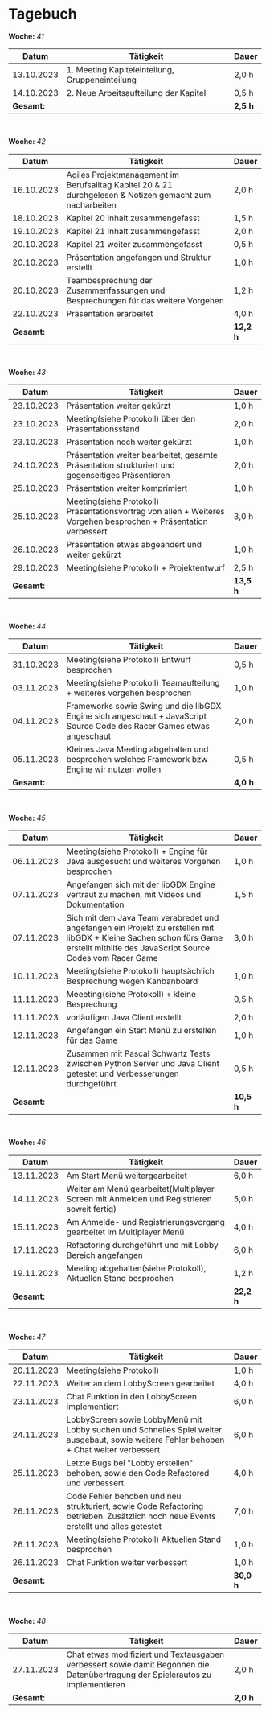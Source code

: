 # Tagebuch


**Woche:** *41*

| Datum       | Tätigkeit                                  | Dauer  |
|-------------|---------------------------------------------|--------|
| 13.10.2023  |1. Meeting Kapiteleinteilung, Gruppeneinteilung        | 2,0 h  |
| 14.10.2023  |2. Neue Arbeitsaufteilung der Kapitel        | 0,5 h  |
| **Gesamt:**  |                                            | **2,5 h**  |

<br>

**Woche:** *42*

| Datum       | Tätigkeit                                  | Dauer  |
|-------------|---------------------------------------------|--------|
| 16.10.2023  | Agiles Projektmanagement im Berufsalltag Kapitel 20 & 21 durchgelesen & Notizen gemacht zum nacharbeiten                                            | 2,0 h  |
| 18.10.2023  | Kapitel 20 Inhalt zusammengefasst       | 1,5 h  |
| 19.10.2023  | Kapitel 21 Inhalt zusammengefasst       | 2,0 h  |
| 20.10.2023  | Kapitel 21 weiter zusammengefasst  | 0,5 h  |
| 20.10.2023  | Präsentation angefangen und Struktur erstellt  | 1,0 h  |
|20.10.2023| Teambesprechung der Zusammenfassungen und Besprechungen für das weitere Vorgehen|1,2 h|
|22.10.2023|Präsentation erarbeitet|4,0 h|
| **Gesamt:**  |                                            | **12,2 h**  |

<br>

**Woche:** *43*

| Datum       | Tätigkeit                                  | Dauer  |
|-------------|---------------------------------------------|--------|
|23.10.2023|Präsentation weiter gekürzt | 1,0 h |
|23.10.2023|Meeting(siehe Protokoll) über den Präsentationsstand| 2,0 h |
|23.10.2023|Präsentation noch weiter gekürzt| 1,0 h |
|24.10.2023|Präsentation weiter bearbeitet, gesamte Präsentation strukturiert und gegenseitiges Präsentieren| 2,0 h |
|25.10.2023|Präsentation weiter komprimiert| 1,0 h |
|25.10.2023|Meeting(siehe Protokoll) Präsentationsvortrag von allen + Weiteres Vorgehen besprochen + Präsentation verbessert| 3,0 h |
|26.10.2023|Präsentation etwas abgeändert und weiter gekürzt| 1,0 h |
|29.10.2023|Meeting(siehe Protokoll) + Projektentwurf  | 2,5 h |
| **Gesamt:**  |                                            | **13,5 h**  |

<br>

**Woche:** *44*

| Datum       | Tätigkeit                                  | Dauer  |
|-------------|---------------------------------------------|--------|
|31.10.2023|Meeting(siehe Protokoll) Entwurf besprochen | 0,5 h |
|03.11.2023|Meeting(siehe Protokoll) Teamaufteilung + weiteres vorgehen besprochen| 1,0 h |
|04.11.2023|Frameworks sowie Swing und die libGDX Engine sich angeschaut + JavaScript Source Code des Racer Games etwas angeschaut| 2,0 h |
|05.11.2023|Kleines Java Meeting abgehalten und besprochen welches Framework bzw Engine wir nutzen wollen| 0,5 h |
| **Gesamt:**  |                                            | **4,0 h**  |


<br>

**Woche:** *45*

| Datum       | Tätigkeit                                  | Dauer  |
|-------------|---------------------------------------------|--------|
|06.11.2023|Meeting(siehe Protokoll) + Engine für Java ausgesucht und weiteres Vorgehen besprochen| 1,0 h |
|07.11.2023|Angefangen sich mit der libGDX Engine vertraut zu machen, mit Videos und Dokumentation| 1,5 h |
|07.11.2023|Sich mit dem Java Team verabredet und angefangen ein Projekt zu erstellen mit libGDX + Kleine Sachen schon fürs Game erstellt mithilfe des JavaScript Source Codes vom Racer Game | 3,0 h |
|10.11.2023|Meeting(siehe Protokoll) hauptsächlich Besprechung wegen Kanbanboard | 1,0 h |
|11.11.2023|Meeeting(siehe Protokoll) + kleine Besprechung| 0,5 h |
|11.11.2023|vorläufigen Java Client erstellt| 2,0 h |
|12.11.2023|Angefangen ein Start Menü zu erstellen für das Game| 1,0 h |
|12.11.2023|Zusammen mit Pascal Schwartz Tests zwischen Python Server und Java Client getestet und Verbesserungen durchgeführt | 0,5 h |
| **Gesamt:**  |                                            | **10,5 h**  |

<br>

**Woche:** *46*

| Datum       | Tätigkeit                                  | Dauer  |
|-------------|---------------------------------------------|--------|
|13.11.2023|Am Start Menü weitergearbeitet | 6,0 h |
|14.11.2023|Weiter am Menü gearbeitet(Multiplayer Screen mit Anmelden und Registrieren soweit fertig) | 5,0 h |
|15.11.2023|Am Anmelde- und Registrierungsvorgang gearbeitet im Multiplayer Menü| 4,0 h |
|17.11.2023|Refactoring durchgeführt und mit Lobby Bereich angefangen | 6,0 h |
|19.11.2023|Meeting abgehalten(siehe Protokoll), Aktuellen Stand besprochen | 1,2 h |
| **Gesamt:**  |                                            | **22,2 h**  |

<br>

**Woche:** *47*

| Datum       | Tätigkeit                                  | Dauer  |
|-------------|---------------------------------------------|--------|
|20.11.2023|Meeting(siehe Protokoll)| 1,0 h |
|22.11.2023|Weiter an dem LobbyScreen gearbeitet| 4,0 h |
|23.11.2023|Chat Funktion in den LobbyScreen implementiert| 6,0 h |
|24.11.2023|LobbyScreen sowie LobbyMenü mit Lobby suchen und Schnelles Spiel weiter ausgebaut, sowie weitere Fehler behoben + Chat weiter verbessert| 6,0 h |
|25.11.2023|Letzte Bugs bei "Lobby erstellen" behoben, sowie den Code Refactored und verbessert| 4,0 h |
|26.11.2023|Code Fehler behoben und neu strukturiert, sowie Code Refactoring betrieben. Zusätzlich noch neue Events erstellt und alles getestet  | 7,0 h |
|26.11.2023|Meeting(siehe Protokoll) Aktuellen Stand besprochen| 1,0 h |
|26.11.2023|Chat Funktion weiter verbessert| 1,0 h |
| **Gesamt:**  |                                            | **30,0 h**  |

<br>

**Woche:** *48*

| Datum       | Tätigkeit                                  | Dauer  |
|-------------|---------------------------------------------|--------|
|27.11.2023|Chat etwas modifiziert und Textausgaben verbessert sowie damit Begonnen die Datenübertragung der Spielerautos zu implementieren| 2,0 h |
| **Gesamt:**  |                                            | **2,0 h**  |